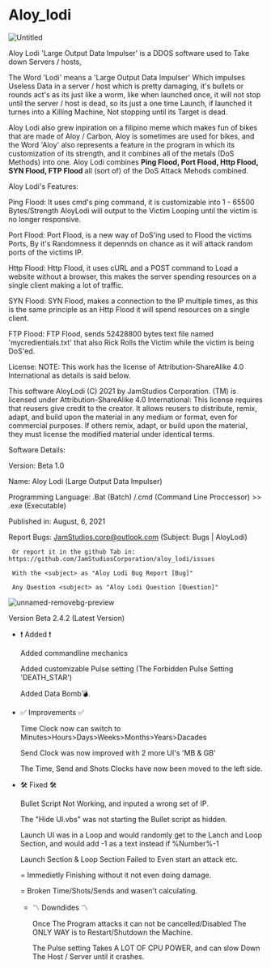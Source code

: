# Aloy_lodi
![Untitled](https://user-images.githubusercontent.com/88536910/133879751-ca208052-1ba7-4bc6-b890-039ab5414439.png)

Aloy Lodi 'Large Output Data Impulser' is a DDOS software used to Take down Servers / hosts, 

  The Word 'Lodi' means a 'Large Output Data Impulser'
Which impulses Useless Data in a server / host which
is pretty damaging, it's bullets or rounds act's as its
just like a worm, like when launched once, it will not
stop until the server / host is dead, so its just a one time
Launch, if launched it turnes into a Killing Machine,
Not stopping until its Target is dead.

  Aloy Lodi also grew inpiration on a filipino meme
which makes fun of bikes that are made of Aloy / Carbon,
Aloy is sometimes are used for bikes, and the Word 'Aloy' also represents 
a feature in the program in which its customization of its 
strength, and it combines all of the metals (DoS Methods) 
into one.
  Aloy Lodi combines **Ping Flood, Port Flood, Http Flood, SYN Flood, FTP Flood**
all (sort of) of the DoS Attack Mehods combined.

Aloy Lodi's Features:

Ping Flood: It uses cmd's ping command, it is customizable into 1 - 65500 Bytes/Strength AloyLodi will output to the Victim Looping until the victim is no longer responsive.
            
Port Flood: Port Flood, is a new way of DoS'ing used to Flood the victims Ports, By it's Randomness it depennds on chance as it will attack random ports of the victims IP.

Http Flood: Http Flood, it uses cURL and a POST command to Load a website without a browser, this makes the server spending resources on a single client making a lot of traffic.

SYN Flood: SYN Flood, makes a connection to the IP multiple times, as this is the same principle as an Http Flood it will spend resources on a single client.

FTP Flood: FTP Flood, sends 52428800 bytes text file named 'mycredientials.txt' that also Rick Rolls the Victim while the victim is being DoS'ed. 

License: 
NOTE: This work has the license of Attribution-ShareAlike 4.0 International 
      as details is said below.

This software AloyLodi (C) 2021 by JamStudios Corporation. (TM) is 
licensed under Attribution-ShareAlike 4.0 International:
This license requires that reusers give credit to the creator. 
It allows reusers to distribute, remix, adapt, and build upon the 
material in any medium or format, even for commercial purposes. 
If others remix, adapt, or build upon the material, they must 
license the modified material under identical terms.

Software Details:


   Version: Beta 1.0

   Name: Aloy Lodi (Large Output Data Impulser)

   Programming Language: .Bat (Batch) /.cmd (Command Line Proccessor) >> .exe (Executable)

   Published in: August, 6, 2021
   
   Report Bugs: JamStudios.corp@outlook.com (Subject: Bugs | AloyLodi)
   
     Or report it in the github Tab in: https://github.com/JamStudiosCorporation/aloy_lodi/issues
   
     With the <subject> as "Aloy Lodi Bug Report [Bug]"
   
     Any Question <subject> as "Aloy Lodi Question [Question]"

![unnamed-removebg-preview](https://user-images.githubusercontent.com/88536910/133880714-8b0dea1a-fcec-4942-841f-7e1461732a76.png)
  
 Version Beta 2.4.2 (Latest Version)
 - ❗ Added ❗
  
   Added commandline mechanics
  
   Added customizable Pulse setting
    (The Forbidden Pulse Setting 'DEATH_STAR')
  
   Added Data Bomb💣. 
   
 - ✅ Improvements ✅
  
   Time Clock now can switch to Minutes>Hours>Days>Weeks>Months>Years>Dacades
  
   Send Clock was now improved with 2 more UI's 'MB & GB'
  
   The Time, Send and Shots Clocks have now been moved to the left side.
  
 - 🛠 Fixed 🛠
  
   Bullet Script Not Working, and inputed a wrong set of IP.
  
   The "Hide UI.vbs" was not starting the Bullet script as hidden.
  
   Launch UI was in a Loop and would randomly get to the Lanch and
    Loop Section, and would add -1 as a text instead if %Number%-1
  
   Launch Section & Loop Section Failed to Even start an attack etc.
  
    = Immedietly Finishing without it not even doing damage.
  
    = Broken Time/Shots/Sends and wasen't calculating.
     
   - 〽 Downdides 〽
  
     Once The Program attacks it can not be cancelled/Disabled
      The ONLY WAY is to Restart/Shutdown the Machine.
  
     The Pulse setting Takes A LOT OF CPU POWER, and can slow
      Down The Host / Server until it crashes.
     
